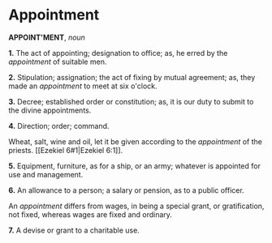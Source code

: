 # Appointment

**APPOINT'MENT**, _noun_

**1.** The act of appointing; designation to office; as, he erred by the _appointment_ of suitable men.

**2.** Stipulation; assignation; the act of fixing by mutual agreement; as, they made an _appointment_ to meet at six o'clock.

**3.** Decree; established order or constitution; as, it is our duty to submit to the divine appointments.

**4.** Direction; order; command.

Wheat, salt, wine and oil, let it be given according to the _appointment_ of the priests. [[Ezekiel 6#1|Ezekiel 6:1]].

**5.** Equipment, furniture, as for a ship, or an army; whatever is appointed for use and management.

**6.** An allowance to a person; a salary or pension, as to a public officer.

An _appointment_ differs from wages, in being a special grant, or gratification, not fixed, whereas wages are fixed and ordinary.

**7.** A devise or grant to a charitable use.